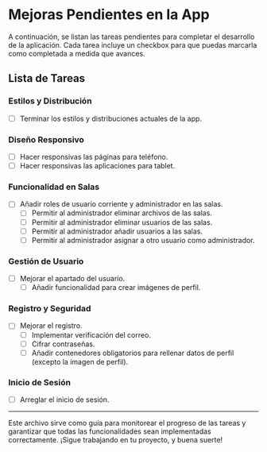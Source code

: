 # Mejoras Pendientes en la App

A continuación, se listan las tareas pendientes para completar el desarrollo de la aplicación. Cada tarea incluye un checkbox para que puedas marcarla como completada a medida que avances.

## Lista de Tareas

### Estilos y Distribución
- [ ] Terminar los estilos y distribuciones actuales de la app.

### Diseño Responsivo
- [ ] Hacer responsivas las páginas para teléfono.
- [ ] Hacer responsivas las aplicaciones para tablet.

### Funcionalidad en Salas
- [ ] Añadir roles de usuario corriente y administrador en las salas.
  - [ ] Permitir al administrador eliminar archivos de las salas.
  - [ ] Permitir al administrador eliminar usuarios de las salas.
  - [ ] Permitir al administrador añadir usuarios a las salas.
  - [ ] Permitir al administrador asignar a otro usuario como administrador.

### Gestión de Usuario
- [ ] Mejorar el apartado del usuario.
  - [ ] Añadir funcionalidad para crear imágenes de perfil.

### Registro y Seguridad
- [ ] Mejorar el registro.
  - [ ] Implementar verificación del correo.
  - [ ] Cifrar contraseñas.
  - [ ] Añadir contenedores obligatorios para rellenar datos de perfil (excepto la imagen de perfil).

### Inicio de Sesión
- [ ] Arreglar el inicio de sesión.

---

Este archivo sirve como guía para monitorear el progreso de las tareas y garantizar que todas las funcionalidades sean implementadas correctamente. ¡Sigue trabajando en tu proyecto, y buena suerte!
